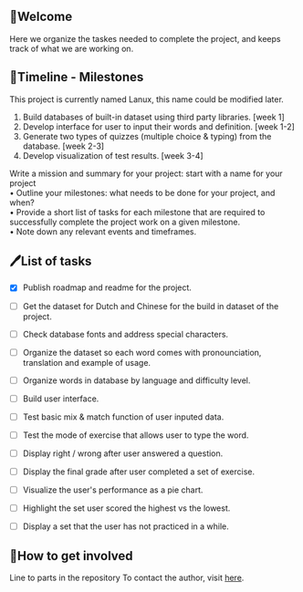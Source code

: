 ## 🌷Welcome

Here we organize the taskes needed to complete the project, and keeps track of what we are working on. 

## 💠Timeline - Milestones
This project is currently named Lanux, this name could be modified later.
1. Build databases of built-in dataset using third party libraries. [week 1]
2. Develop interface for user to input their words and definition. [week 1-2]
3. Generate two types of quizzes (multiple choice & typing) from the database. [week 2-3]
4. Develop visualization of test results. [week 3-4]

Write a mission and summary for your project: start with a name for your project\
  • Outline your milestones: what needs to be done for your project, and when? \
  • Provide a short list of tasks for each milestone that are required to successfully complete the project work on a given milestone. \
  • Note down any relevant events and timeframes.
 
## 🖊️List of tasks

* [x] Publish roadmap and readme for the project.
* [ ] Get the dataset for Dutch and Chinese for the build in dataset of the project.
* [ ] Check database fonts and address special characters.
* [ ] Organize the dataset so each word comes with pronounciation, translation and example of usage.
* [ ] Organize words in database by language and difficulty level.
* [ ] Build user interface.
* [ ] Test basic mix & match function of user inputed data.
* [ ] Test the mode of exercise that allows user to type the word.
* [ ] Display right / wrong after user answered a question.
* [ ] Display the final grade after user completed a set of exercise.
* [ ] Visualize the user's performance as a pie chart.
* [ ] Highlight the set user scored the highest vs the lowest.
* [ ] Display a set that the user has not practiced in a while. 



## 📨How to get involved
Line to parts in the repository
To contact the author, visit [here](). 
